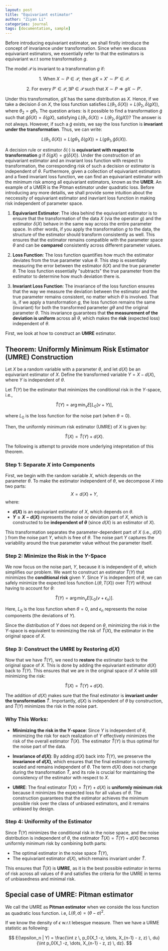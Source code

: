 ```yaml
---
layout: post
title: "Equivariant estimator"
author: "Ziyan Li"
categories: journal
tags: [documentation, sample]
---
```

Before introducing equivariant estimator, we shall firstly introduce the concept of invariance under transformation. Since when we discuss equivariant estimators, we essentially refer to that the estimators is equivariant w.r.t some transformation $g$.

The model $\mathcal{P}$ is invariant to a transformation $g$ if:

$$
\text{1. When } X \sim P \in \mathcal{P}, \text{ then } gX = X' \sim P' \in \mathcal{P}.
$$

$$
\text{2. For every } P' \in \mathcal{P}, \, \exists P \in \mathcal{P} \text{ such that } X \sim P \Rightarrow gX \sim P'.
$$

Under this transformation, $gX$ has the same distribution as $X$. Hence, if we take a decision $\delta$ on $X$, the loss function satisfies $L(\theta_1, \delta(X)) = L(\theta_2, \delta(gX))$, where $\theta_2 = g\theta_1$. The question arises: is it possible to find a transformation $\tilde{g}$ such that $\tilde{g} \delta(X) = \delta(gX)$, satisfying $L(\theta_1, \delta(X)) = L(\theta_2, \delta(gX))$? The answer is not always. However, if such a $\tilde{g}$ exists, we say the loss function is **invariant under the transformation**. Thus, we can write:

$$
L(\theta_1, \delta(X)) = L(g\theta_1, \delta(gX)) = L(g\theta_1, \tilde{g} \delta(X)).
$$

A decision rule or estimator $\delta(\cdot)$ is **equivariant with respect to transformation** $g$ if $\delta(gX) = g(\delta(X))$. Under the construction of an equivariant estimator and an invariant loss function with respect to transformation, the corresponding risk of such a decision or estimator is independent of $\theta$. Furthermore, given a collection of equivariant estimators and a fixed invariant loss function, we can find an equivariant estimator with the minimum risk among all equivariant estimators, known as the **UMER**. An example of a UMER is the Pitman estimator under quadratic loss. Before introducing any more detailis, we shall provide some intuition about the neccessity of equivariant estimator and inavriant loss function in making risk independent of parameter space.

1. **Equivariant Estimator**: The idea behind the equivariant estimator is to ensure that the transformation of the data $X$ (via the operator $g$) and the estimator $\delta(X)$ behave in the same way across the entire parameter space. In other words, if you apply the transformation $g$ to the data, the structure of the estimator should transform consistently as well. This ensures that the estimator remains compatible with the parameter space $\theta$ and can be **compared** consistently across different parameter values.

2. **Loss Function**: The loss function quantifies how much the estimator deviates from the true parameter value $\theta$. This step is essentially measuring the error between the estimator $\delta(X)$ and the true parameter $\theta$. The loss function essentially "subtracts" the true parameter from the estimator to determine how much deviation there is.

3. **Invariant Loss Function**: The invariance of the loss function ensures that the way we measure the deviation between the estimator and the true parameter remains consistent, no matter which $\theta$ is involved. That is, if we apply a transformation $g$, the loss function remains the same (invariant) for both the transformed parameter $g\theta$ and the original parameter $\theta$. This invariance guarantees that **the measurement of the deviation is uniform** across all $\theta$, which makes the **risk** (expected loss) independent of $\theta$.


First, we look at how to construct an **UMRE** estimator.

## **Theorem: Uniformly Minimum Risk Estimator (UMRE) Construction**

Let $X$ be a random variable with a parameter $\theta$, and let $d(X)$ be an equivariant estimator of $X$. Define the transformed variable $Y = X - d(X)$, where $Y$ is independent of $\theta$.

Let $\hat{T}(Y)$ be the estimator that minimizes the conditional risk in the $Y$-space, i.e.,

$$
\hat{T}(Y) = \arg \min_{v} E[L_0(v + Y)],
$$

where $L_0$ is the loss function for the noise part (when $\theta = 0$).

Then, the uniformly minimum risk estimator (UMRE) of $X$ is given by:

$$
\hat{T}(X) = \hat{T}(Y) + d(X).
$$

The following is attempt to provide more underlying intepretation of this theorem.

### **Step 1: Separate $X$ into Components**
First, we begin with the random variable $X$, which depends on the parameter $\theta$. To make the estimator independent of $\theta$, we decompose $X$ into two parts:
$$
X = d(X) + Y,
$$
where:
- **$d(X)$** is an equivariant estimator of $X$, which depends on $\theta$.
- **$Y = X - d(X)$** represents the noise or deviation part of $X$, which is constructed to be **independent of $\theta$** (since $d(X)$ is an estimator of $X$).

This transformation separates the parameter-dependent part of $X$ (i.e., $d(X)$ ) from the noise part $Y$, which is free of $\theta$. The noise part $Y$ captures the variability around the true parameter value without the parameter itself.

### **Step 2: Minimize the Risk in the $Y$-Space**
We now focus on the noise part, $Y$, because it is independent of $\theta$, which simplifies our problem. We want to construct an estimator $\hat{T}(Y)$ that minimizes the **conditional risk** given $Y$. Since $Y$ is independent of $\theta$, we can safely minimize the expected loss function $L(\theta, T(X))$ over $\hat{T}(Y)$ without having to account for $\theta$:

$$
\hat{T}(Y) = \arg \min_v E[L_0(v + \epsilon_n)].
$$

Here, $L_0$ is the loss function when $\theta = 0$, and $\epsilon_n$ represents the noise components (the deviations of $Y$).

Since the distribution of $Y$ does not depend on $\theta$, minimizing the risk in the $Y$-space is equivalent to minimizing the risk of $\hat{T}(X)$, the estimator in the original space of $X$.

### **Step 3: Construct the UMRE by Restoring $d(X)$**
Now that we have $\hat{T}(Y)$, we need to **restore** the estimator back to the original space of $X$. This is done by adding the equivariant estimator $d(X)$ back to $\hat{T}(Y)$. This ensures that we are in the original space of $X$ while still minimizing the risk:

$$
\hat{T}(X) = \hat{T}(Y) + d(X).
$$

The addition of $d(X)$ makes sure that the final estimator is **invariant under the transformation** $\hat{T}$. Importantly, $d(X)$ is independent of $\theta$ by construction, and $\hat{T}(Y)$ minimizes the risk in the noise part.

### **Why This Works:**
- **Minimizing the risk in the $Y$-space**: Since $Y$ is independent of $\theta$, minimizing the risk for each realization of $Y$ effectively minimizes the risk of the overall estimator $\hat{T}(X)$. The estimator $\hat{T}(Y)$ is thus optimal for the noise part of the data.
  
- **Invariance of $d(X)$**: By adding $d(X)$ back into $\hat{T}(Y)$, we preserve the **invariance of $d(X)$**, which ensures that the final estimator is correctly scaled and remains independent of $\theta$. The term $d(X)$ does not change during the transformation $\hat{T}$, and its role is crucial for maintaining the consistency of the estimator with respect to $X$.

- **UMRE**: The final estimator $\hat{T}(X) = \hat{T}(Y) + d(X)$ is **uniformly minimum risk** because it minimizes the expected loss for all values of $\theta$. The construction guarantees that the estimator achieves the minimum possible risk over the class of unbiased estimators, and it remains unbiased by design.

### **Step 4: Uniformity of the Estimator**
Since $\hat{T}(Y)$ minimizes the conditional risk in the noise space, and the noise distribution is independent of $\theta$, the estimator $\hat{T}(X) = \hat{T}(Y) + d(X)$ becomes uniformly minimum risk by combining both parts:
- The optimal estimator in the noise space $\hat{T}(Y)$,
- The equivariant estimator $d(X)$, which remains invariant under $\hat{T}$.

This ensures that $\hat{T}(X)$ is **UMRE**, as it is the best possible estimator in terms of risk across all values of $\theta$ and satisfies the criteria for the UMRE in terms of unbiasedness and minimal risk.

## Special case of UMRE: Pitman estimator

We call the UMRE as **Pitman estimator** when we conside the loss function as quadratic loss function. i.e, $L(\theta,a)=(\theta-a)^2$.

If we know the density of $\epsilon$ w.r.t lebesgue measure. Then we have a URME statistic as following:

$$
E(\epsilon_n | Y) = \frac{\int z \, p_0(X_1 -z, \dots, X_{n-1} - z, z) \, du}{\int p_0(X_1 -z, \dots, X_{n-1} - z, z) \, dz}.
$$

